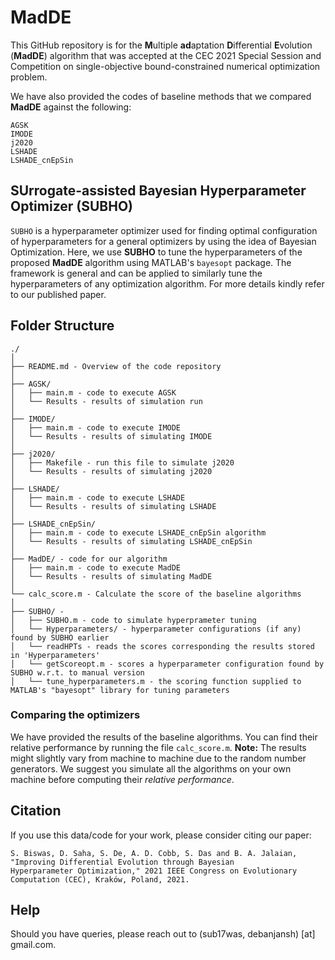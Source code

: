 # MadDE
This GitHub repository is for the **M**ultiple **ad**aptation **D**ifferential **E**volution (**MadDE**) algorithm that was accepted at the CEC 2021 Special Session and Competition on single-objective bound-constrained numerical optimization problem.

We have also provided the codes of baseline methods that we compared **MadDE** against the following:
```
AGSK
IMODE
j2020
LSHADE
LSHADE_cnEpSin
```

## SUrrogate-assisted Bayesian Hyperparameter Optimizer (SUBHO)
`SUBHO` is a hyperparameter optimizer used for finding optimal configuration of hyperparameters for a general optimizers by using the idea of Bayesian Optimization. Here, we use **SUBHO** to tune the hyperparameters of the proposed **MadDE** algorithm using MATLAB's `bayesopt` package. The framework is general and can be applied to similarly tune the hyperparameters of any optimization algorithm. For more details kindly refer to our published paper.


## Folder Structure
  ```
  ./
  │
  ├── README.md - Overview of the code repository
  │
  ├── AGSK/
  │   ├── main.m - code to execute AGSK
  │   └── Results - results of simulation run
  │
  ├── IMODE/
  │   ├── main.m - code to execute IMODE
  │   └── Results - results of simulating IMODE
  │
  ├── j2020/
  │   ├── Makefile - run this file to simulate j2020
  │   └── Results - results of simulating j2020
  │
  ├── LSHADE/
  │   ├── main.m - code to execute LSHADE
  │   └── Results - results of simulating LSHADE
  │
  ├── LSHADE_cnEpSin/
  │   ├── main.m - code to execute LSHADE_cnEpSin algorithm
  │   └── Results - results of simulating LSHADE_cnEpSin
  │
  ├── MadDE/ - code for our algorithm
  │   ├── main.m - code to execute MadDE
  │   └── Results - results of simulating MadDE
  │  
  └── calc_score.m - Calculate the score of the baseline algorithms
  │
  ├── SUBHO/ -
  │   ├── SUBHO.m - code to simulate hyperprameter tuning
  │   └── Hyperparameters/ - hyperparameter configurations (if any) found by SUBHO earlier 
  │   └── readHPTs - reads the scores corresponding the results stored in 'Hyperparameters'
  │   └── getScoreopt.m - scores a hyperparameter configuration found by SUBHO w.r.t. to manual version
  │   └── tune_hyperparameters.m - the scoring function supplied to MATLAB's "bayesopt" library for tuning parameters
  ```

### Comparing the optimizers

We have provided the results of the baseline algorithms. You can find their relative performance by running the file `calc_score.m`. **Note:** The results might slightly vary from machine to machine due to the random number generators. We suggest you simulate all the algorithms on your own machine before computing their *relative performance*.





## Citation
If you use this data/code for your work, please consider citing our paper:

```
S. Biswas, D. Saha, S. De, A. D. Cobb, S. Das and B. A. Jalaian, "Improving Differential Evolution through Bayesian
Hyperparameter Optimization," 2021 IEEE Congress on Evolutionary Computation (CEC), Kraków, Poland, 2021.
```
## Help
Should you have queries, please reach out to (sub17was, debanjansh) [at] gmail.com.
